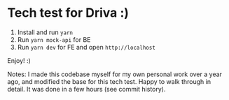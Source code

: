 # Tech test for Driva :)

1. Install and run `yarn`
2. Run `yarn mock-api` for BE
3. Run `yarn dev` for FE and open `http://localhost`

Enjoy! :)

Notes: I made this codebase myself for my own personal work over a year ago, and modified the base for this tech test. Happy to walk through in detail. It was done in a few hours (see commit history).